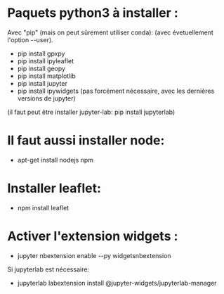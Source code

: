 # Paquets python3 à installer :

Avec "pip" (mais on peut sûrement utiliser conda):
(avec évetuellement l'option --user).

- pip install gpxpy
- pip install ipyleaflet
- pip install geopy
- pip install matplotlib
- pip install jupyter
- pip install ipywidgets (pas forcément nécessaire, avec les dernières
                        versions de jupyter)

(il faut peut être installer jupyter-lab: pip install jupyterlab)

# Il faut aussi installer node:

- apt-get install nodejs npm

# Installer leaflet:

- npm install leaflet

# Activer l'extension widgets :

- jupyter nbextension enable --py widgetsnbextension

Si jupyterlab est nécessaire:
- jupyterlab labextension install @jupyter-widgets/jupyterlab-manager

